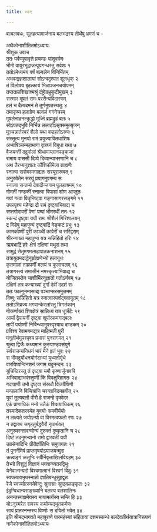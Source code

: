 ```yaml
---
title: ०७९

---
```

बल्वलवधः, सूतहत्यामार्जनाय बलभद्रस्य तीर्थेषु भ्रमणं च -  
  
  
अथैकोनाशीतितमोऽध्यायः  
श्रीशुक उवाच  
ततः पर्वण्युपावृत्ते प्रचण्डः पांशुवर्षणः  
भीमो वायुरभूद्राजन्पूयगन्धस्तु सर्वशः १  
ततोऽमेध्यमयं वर्षं बल्वलेन विनिर्मितम्  
अभवद्यज्ञशालायां सोऽन्वदृश्यत शूलधृक् २  
तं विलोक्य बृहत्कायं भिन्नाञ्जनचयोपमम्  
तप्तताम्रशिखाश्मश्रुं दंष्ट्रोग्रभ्रुकुटीमुखम् ३  
सस्मार मूषलं रामः परसैन्यविदारणम्  
हलं च दैत्यदमनं ते तूर्णमुपतस्थतुः ४  
तमाकृष्य हलाग्रेण बल्वलं गगनेचरम्  
मूषलेनाहनत्क्रुद्धो मूर्ध्नि ब्रह्मद्रुहं बलः ५  
सोऽपतद्भुवि निर्भिन्न ललाटोऽसृक्समुत्सृजन्  
मुञ्चन्नार्तस्वरं शैलो यथा वज्रहतोऽरुणः ६  
संस्तुत्य मुनयो रामं प्रयुज्यावितथाशिषः  
अभ्यषिञ्चन्महाभागा वृत्रघ्नं विबुधा यथा ७  
वैजयन्तीं ददुर्मालां श्रीधामाम्लानपङ्कजां  
रामाय वाससी दिव्ये दिव्यान्याभरणानि च ८  
अथ तैरभ्यनुज्ञातः कौशिकीमेत्य ब्राह्मणैः  
स्नात्वा सरोवरमगाद्यतः सरयूरास्रवत् ९  
अनुस्रोतेन सरयूं प्रयागमुपगम्य सः  
स्नात्वा सन्तर्प्य देवादीन्जगाम पुलहाश्रमम् १०  
गोमतीं गण्डकीं स्नात्वा विपाशां शोण आप्लुतः  
गयां गत्वा पितॄनिष्ट्वा गङ्गासागरसङ्गमे ११  
उपस्पृश्य महेन्द्रा द्रौ रामं दृष्ट्वाभिवाद्य च  
सप्तगोदावरीं वेणां पम्पां भीमरथीं ततः १२  
स्कन्दं दृष्ट्वा ययौ रामः श्रीशैलं गिरिशालयम्  
द्र विडेषु महापुण्यं दृष्ट्वाद्रिं वेङ्कटं प्रभुः १३  
कामकोष्णीं पुरीं काञ्चीं कावेरीं च सरिद्वराम्  
श्रीरन्गाख्यं महापुण्यं यत्र सन्निहितो हरिः १४  
ऋषभाद्रिं हरेः क्षेत्रं दक्षिणां मथुरां तथा  
सामुद्रं सेतुमगमत्महापातकनाशनम् १५  
तत्रायुतमदाद्धेनूर्ब्राह्मणेभ्यो हलायुधः  
कृतमालां ताम्रपर्णीं मलयं च कुलाचलम् १६  
तत्रागस्त्यं समासीनं नमस्कृत्याभिवाद्य च  
योजितस्तेन चाशीर्भिरनुज्ञातो गतोऽर्णवम् १७  
दक्षिणं तत्र कन्याख्यां दुर्गां देवीं ददर्श सः  
ततः फाल्गुनमासाद्य पञ्चाप्सरसमुत्तमम्  
विष्णुः सन्निहितो यत्र स्नात्वास्पर्शद्गवायुतम् १८  
ततोऽभिव्रज्य भगवान्केरलांस्तु त्रिगर्तकान्  
गोकर्णाख्यं शिवक्षेत्रं सान्निध्यं यत्र धूर्जटेः १९  
आर्यां द्वैपायनीं दृष्ट्वा शूर्पारकमगाद्बलः  
तापीं पयोष्णीं निर्विन्ध्यामुपस्पृश्याथ दण्डकम् २०  
प्रविश्य रेवामगमद्यत्र माहिष्मती पुरी  
मनुतीर्थमुपस्पृश्य प्रभासं पुनरागमत् २१  
श्रुत्वा द्विजैः कथ्यमानं कुरुपाण्डवसंयुगे  
सर्वराजन्यनिधनं भारं मेने हृतं भुवः २२  
स भीमदुर्योधनयोर्गदाभ्यां युध्यतोर्मृधे  
वारयिष्यन्विनशनं जगाम यदुनन्दनः २३  
युधिष्ठिरस्तु तं दृष्ट्वा यमौ कृष्णार्जुनावपि  
अभिवाद्याभवंस्तुष्णीं किं विवक्षुरिहागतः २४  
गदापाणी उभौ दृष्ट्वा संरब्धौ विजयैषिणौ  
मण्डलानि विचित्राणि चरन्ताविदमब्रवीत् २५  
युवां तुल्यबलौ वीरौ हे राजन्हे वृकोदर  
एकं प्राणाधिकं मन्ये उतैकं शिक्षयाधिकम् २६  
तस्मादेकतरस्येह युवयोः समवीर्ययोः  
न लक्ष्यते जयोऽन्यो वा विरमत्वफलो रणः २७  
न तद्वाक्यं जगृहतुर्बद्धवैरौ नृपार्थवत्  
अनुस्मरन्तावन्योन्यं दुरुक्तं दुष्कृतानि च २८  
दिष्टं तदनुमन्वानो रामो द्वारवतीं ययौ  
उग्रसेनादिभिः प्रीतैर्ज्ञातिभिः समुपागतः २९  
तं पुनर्नैमिषं प्राप्तमृषयोऽयाजयन्मुदा  
क्रत्वङ्गं क्रतुभिः सर्वैर्निवृत्ताखिलविग्रहम् ३०  
तेभ्यो विशुद्धं विज्ञानं भगवान्व्यतरद्विभुः  
येनैवात्मन्यदो विश्वमात्मानं विश्वगं विदुः ३१  
स्वपत्यावभृथस्नातो ज्ञातिबन्धुसुहृद्वृतः  
रेजे स्वज्योत्स्नयेवेन्दुः सुवासाः सुष्ठ्वलङ्कृतः ३२  
ईदृग्विधान्यसङ्ख्यानि बलस्य बलशालिनः  
अनन्तस्याप्रमेयस्य मायामर्त्यस्य सन्ति हि ३३  
योऽनुस्मरेत रामस्य कर्माण्यद्भुतकर्मणः  
सायं प्रातरनन्तस्य विष्णोः स दयितो भवेत् ३४  
इति श्रीमद्भागवते महापुराणे पारमहंस्यां संहितायां दशमस्कन्धे बलदेवतीर्थयात्रानिरूपणं नामैकोनाशीतितमोऽध्यायः